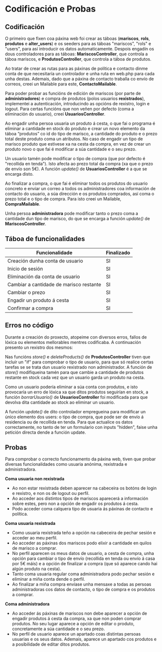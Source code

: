 # Codificación e Probas

## Codificación
O primeiro que fixen coa páxina web foi crear as táboas (**mariscos**, **rols**, **produtos** e **alter_users**) e os seeders para as táboas "mariscos", "rols" e "users", para así introducir os datos automaticamente. Despois engadín os dous controladores para as táboas: **MariscosController**, que controla a táboa mariscos, e **ProdutosController**, que controla a táboa de produtos.

Ao tratar de crear as rutas para as páxinas de política e contacto dinme conta de que necesitaría un controlador e unha ruta en web.php para cada unha destas. Ademais, dado que a páxina de contacto traballa co envío de correos, creei un Mailable para este, **ContactoMailable**.

Para poder probar as funcións de edición de mariscos (por parte de **administradores**) e compra de produtos (polos usuarios **rexistrados**), implementei a autenticación, introducindo as opcións de rexistro, login e logout. Para certas funcións que non veñen por defecto (coma a eliminación do usuario), creei **UsuariosController**.

Ao engadir unha persoa usuaria un produto á cesta, o que fai o programa é eliminar a cantidade en stock do produto e crear un novo elemento da táboa “produtos” co id do tipo de marisco, a cantidade do produto e o prezo total deste produto coma un atributos. No caso de engadir un tipo de marisco produto que estivese xa na cesta da compra, en vez de crear un produto novo o que fai é modificar a súa cantidade e o seu prezo.

Un usuario tamén pode modificar o tipo de compra (que por defecto é "recollida en tenda"). Isto afecta ao prezo total da compra (xa que o prezo de envío son 5€). A función _update()_ de **UsuariosController** é a que se encarga disto.

Ao finalizar a compra, o que fai é eliminar todos os produtos do usuario concreto e enviar un correo a todos os administradores coa información de contacto do usuario, a súa dirección e os produtos comprados, así coma o prezo total e o tipo de compra. Para isto creei un Mailable, **CompraMailable**.

Unha persoa **administradora** pode modificar tanto o prezo coma a cantidade dun tipo de marisco, do que se encarga a función _update()_ de **MariscosController**.

## Táboa de funcionalidades
| Funcionalidade | Finalizado |
| ------ | ------ |
| Creación dunha conta de usuario | SI |
| Inicio de sesión | SI |
| Eliminación da conta de usuario | SI |
| Cambiar a cantidade de marisco restante | SI |
| Cambiar o prezo | SI |
| Engadir un produto á cesta | SI |
| Confirmar a compra | SI |

## Erros no código
Durante a creación do proxecto, atopeime con diversos erros, fallos de lóxica ou elementos mellorables mentres codificaba. A continuación presento un rexistro dos mesmos:

Nas funcións _store()_ e _deleteProducts()_ de **ProdutosController** tiven que incluír un "if" para comprobar o tipo de usuario, para que só realice certas tarefas se se trata dun usuario rexistrado non administrador. A función de _store()_ modifiqueina tamén para que cambie a cantidade de produtos restante en stock cada vez que un usuario garda un produto na cesta.

Como un usuario podería eliminar a súa conta con produtos, e isto provocaría un erro de lóxica xa que ditos produtos seguirían en stock, a función _borrarUsuario()_ de **UsuariosController** foi modificada para que devolva dita cantidade ao stock ao eliminar un usuario.

A función _update()_ de dito controlador empregueina para modificar un único elemento dos users: o tipo de compra, que pode ser de envío á residencia ou de recollida en tenda. Para que actualice os datos correctamente, no tanto de ter un formulario con inputs "hidden", faise unha petición directa dende a función update.

## Probas
Para comprobar o correcto funcionamento da páxina web, tiven que probar diversas funcionalidades como usuaria anónima, rexistrada e administradora.

**Coma usuaria non rexistrada**
- Ao non estar rexistrada deben aparecer na cabeceira os botóns de login e rexistro, e non os de logout ou perfil.
- Ao acceder aos distintos tipos de mariscos aparecerá a información sobre estes, pero non a opción de engadir os produtos á cesta.
- Podo acceder coma calquera tipo de usuaria ás páxinas de contacto e política.

**Coma usuaria rexistrada**
- Como usuaria rexistrada teño a opción na cabeceira de pechar sesión e acceder ao meu perfil.
- Ao acceder as páxinas dos mariscos podo elixir a cantidade en quilos de marisco a comprar.
- No perfil aparecen os meus datos de usuario, a cesta de compra, unha opción para cambiar o tipo de envío (recollida en tenda ou envío á casa por 5€ máis) e a opción de finalizar a compra (que só aparece cando hai algún produto na cesta).
- Tanto coma usuaria regular coma administradora podo pechar sesión e eliminar a miña conta dende o perfil.
- Ao finalizar a miña compra envíase unha mensaxe a todas as persoas administradoras cos datos de contacto, o tipo de compra e os produtos a comprar.

**Coma administradora**
- Ao acceder ás páxinas de mariscos non debe aparecer a opción de engadir produtos á cesta da compra, xa que non poden comprar produtos. No seu lugar aparece a opción de editar o produto, concretamente a súa cantidade e o seu prezo.
- No perfil de usuario aparece un apartado coas distintas persoas usuarias e os seus datos. Ademais, aparece un apartado cos produtos e a posibilidade de editar ditos produtos.
